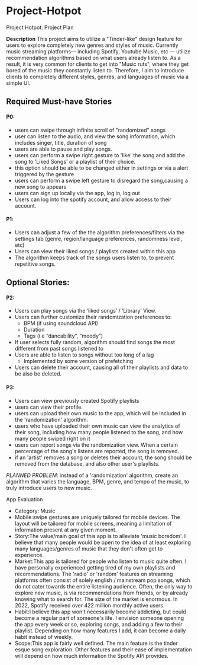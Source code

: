 # Project-Hotpot
Project Hotpot: Project Plan 

**Description**
This project aims to utilize a "Tinder-like" design feature for users to explore completely new genres and styles of music. Currently music streaming platforms— including Spotify, Youtube Music, etc — utilize recommendation algorithms based on what users already listen to. As a result, it is very common for clients to get into "Music ruts", where they get bored of the music they constantly listen to. Therefore, I aim to introduce clients to completely different styles, genres, and languages of music via a simple UI. 

## Required Must-have Stories 

#### P0:
- users can swipe through infinite scroll of "randomized" songs
- user can listen to the audio, and view the song information, which includes singer, title, duration of song
- users are able to pause and play songs. 
- users can perform a swipe right gesture to 'like' the song and add the song to 'Liked Songs' or a playlist of their choice. 
- this option should be able to be changed either in settings or via a alert triggered by the gesture 
- users can perform a swipe left gesture to disregard the song,causing a new song to appears 
- users can sign up locally via the app, log in, log out
- Users can log into the spotify account, and allow access to their account. 
#### P1: 
- Users can adjust a few of the the  algorithm preferences/filters via the settings tab (genre, region/language preferences, randomness level, etc)
- Users can view their liked songs / playlists created within this app
- The algorithm keeps track of the songs users listen to, to prevent repetitive songs.
## Optional Stories: 
#### P2: 
- Users can play songs via the ‘liked songs’ / ‘Library’ View. 
- Users can further customize their randomization preferences to: 
  - BPM (if using soundcloud API) 
  - Duration
  - Tags (i.e “dancability”, “moody”)
- If user selects fully random, algorithm should find songs the most different from past songs listened to 
- Users are able to listen to songs without too long of a lag 
  - Implemented by some version of prefetching 
- Users can delete their account, causing all of their playlists and data to be also be deleted. 
#### P3: 
- Users can view previously created Spotify playlists 
- users can view their profile. 
- users can upload their own music to the app, which will be included in the 'randomization' algorithm. 
- users who have uploaded their own music can view the analytics of their song, including how many people listened to the song, and how many people swiped right on it 
- users can report songs via the randomization view. When a certain percentage of the song's listens are reported, the song is removed. 
- if an 'artist' removes a song or deletes their account, the song should be removed from the database, and also other user's playlists. 

*PLANNED PROBLEM*: instead of a 'randomization' algorithm, create an algorithm that varies the language, BPM, genre, and tempo of the music, to truly introduce users to new music. 

App Evaluation
- Category: Music
- Mobile:swipe gestures are uniquely tailored for mobile devices. The layout will be tailored for mobile screens, meaning a limitation of information present at any given moment. 
- Story:The value/main goal of this app is to alleviate 'music boredom'. I believe that many people would be open to the idea of at least exploring many languages/genres of music that they don't often get to experience. 
- Market:This app is tailored for people who listen to music quite often. I have personally experienced getting tired of my own playlists and recommendations. The 'radio' or 'random' features on streaming platforms often consist of solely english / mainstream pop songs, which do not cater towards the entire listening audience. Often, the only way to explore new music, is via recommendations from friends, or by already knowing what to search for. The size of the market is enormous. In 2022, Spotify received over 422 million monthly active users.
- Habit:I believe this app won't necessarily become addicting, but could become a regular part of someone's life. I envision someone opening the app every week or so, exploring songs, and adding a few to their playlist. Depending on how many features I add, it can become a daily habit instead of weekly. 
- Scope:This app is fairly well defined. The main feature is the tinder esque song exploration. Other features and their ease of implementation will depend on how much information the Spotify API provides. 



